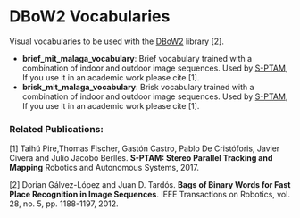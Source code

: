 # DBoW2 Vocabularies

Visual vocabularies to be used with the [DBoW2](https://github.com/dorian3d/DBoW2) library [2].

* **brief_mit_malaga_vocabulary**: Brief vocabulary trained with a combination of indoor and outdoor image sequences. Used by [S-PTAM](https://github.com/lrse/sptam), If you use it in an academic work please cite [1].
* **brisk_mit_malaga_vocabulary**: Brisk vocabulary trained with a combination of indoor and outdoor image sequences. Used by [S-PTAM](https://github.com/lrse/sptam), If you use it in an academic work please cite [1].

### Related Publications:
[1] Taihú Pire,Thomas Fischer, Gastón Castro, Pablo De Cristóforis, Javier Civera and Julio Jacobo Berlles.
**S-PTAM: Stereo Parallel Tracking and Mapping**
Robotics and Autonomous Systems, 2017.

[2] Dorian Gálvez-López and Juan D. Tardós. **Bags of Binary Words for Fast Place Recognition in Image Sequences**. IEEE Transactions on Robotics, vol. 28, no. 5, pp. 1188-1197, 2012.
